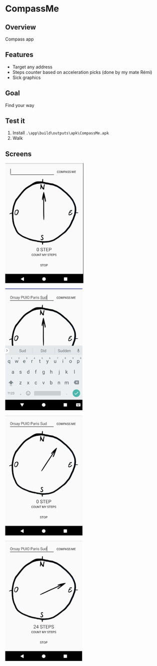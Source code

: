 # CompassMe
## Overview
Compass app

## Features
- Target any address
- Steps counter based on acceleration picks (done by my mate Rémi)
- Sick graphics
## Goal
Find your way
## Test it
 1. Install `.\app\build\outputs\apk\CompassMe.apk`
 2. Walk

## Screens
![](https://github.com/EnzoBnl/CompassMe/blob/master/screens/screen1.png)

![](https://github.com/EnzoBnl/CompassMe/blob/master/screens/screen2.png)

![](https://github.com/EnzoBnl/CompassMe/blob/master/screens/screen3.png)

![](https://github.com/EnzoBnl/CompassMe/blob/master/screens/screen4.png)
